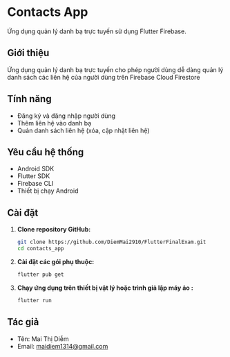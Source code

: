 # Contacts App

Ứng dụng quản lý danh bạ trực tuyến sử dụng Flutter Firebase.

## Giới thiệu

Ứng dụng quản lý danh bạ trực tuyến cho phép người dùng dễ dàng quản lý danh sách các liên hệ của người dùng trên Firebase Cloud Firestore

## Tính năng

- Đăng ký và đăng nhập người dùng
- Thêm liên hệ vào danh bạ
- Quản danh sách liên hệ (xóa, cập nhật liên hệ)

## Yêu cầu hệ thống

- Android SDK
- Flutter SDK
- Firebase CLI
- Thiết bị chạy Android

## Cài đặt

1. **Clone repository GitHub:**

    ```bash
    git clone https://github.com/DiemMai2910/FlutterFinalExam.git
    cd contacts_app
    ```

2. **Cài đặt các gói phụ thuộc:**

    ```bash
    flutter pub get
    ```

3. **Chạy ứng dụng trên thiết bị vật lý hoặc trình giả lập máy ảo :**

    ```bash
    flutter run
    ```

## Tác giả

- Tên: Mai Thị Diễm
- Email: <maidiem1314@gmail.com>